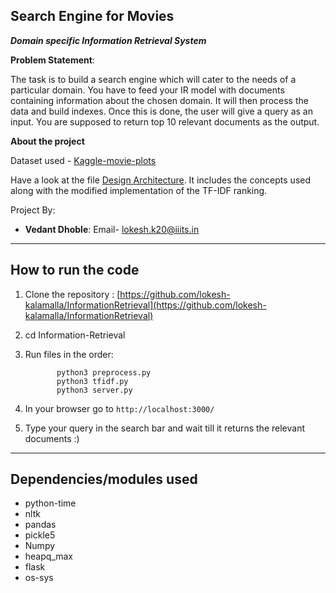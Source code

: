 Search Engine for Movies
--------------------------------------------------------------------------------------------------
***Domain specific Information Retrieval System***

**Problem Statement**:

The task is to build a search engine which will cater to the needs of a particular domain. You have
to feed your IR model with documents containing information about the chosen domain. It will
then process the data and build indexes. Once this is done, the user will give a query as an input.
You are supposed to return top 10 relevant documents as the output.

**About the project**

Dataset used - [Kaggle-movie-plots](https://www.kaggle.com/jrobischon/wikipedia-movie-plots)

Have a look at the file [Design Architecture](https://github.com/JuiP/Information-Retrieval/blob/main/Design%20Architecture.pdf). It includes the concepts used along with the modified implementation of the TF-IDF ranking.

Project By:
- **Vedant Dhoble**: Email- <lokesh.k20@iiits.in>
--------------------------------------------------------------------------------------------------
**How to run the code**
--------------------------------------------------------------------------------------------------

1. Clone the repository : [https://github.com/lokesh-kalamalla/InformationRetrieval](https://github.com/lokesh-kalamalla/InformationRetrieval)
2. cd Information-Retrieval
3. Run files in the order: 

              python3 preprocess.py
              python3 tfidf.py
              python3 server.py
4. In your browser go to `http://localhost:3000/`
5. Type your query in the search bar and wait till it returns the relevant documents :)

---------------------------------------------------------------------------------------------------
**Dependencies/modules used**
---------------------------------------------------------------------------------------------------
- python-time
- nltk
- pandas
- pickle5
- Numpy
- heapq_max
- flask
- os-sys
